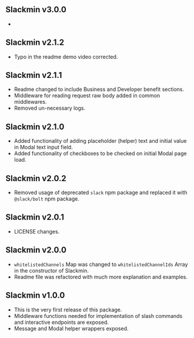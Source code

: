 ## Slackmin v3.0.0
- 

## Slackmin v2.1.2
- Typo in the readme demo video corrected.

## Slackmin v2.1.1
- Readme changed to include Business and Developer benefit sections.
- Middleware for reading request raw body added in common middlewares.
- Removed un-necessary logs.

## Slackmin v2.1.0
- Added functionality of adding placeholder (helper) text and initial value in Modal text input field. 
- Added functionality of checkboxes to be checked on initial Modal page load.

## Slackmin v2.0.2
- Removed usage of deprecated `slack` npm package and replaced it with `@slack/bolt` npm package.

## Slackmin v2.0.1
- LICENSE changes.

## Slackmin v2.0.0
- `whitelistedChannels` Map was changed to `whitelistedChannelIds` Array in the constructor of Slackmin.
- Readme file was refactored with much more explanation and examples.

## Slackmin v1.0.0
- This is the very first release of this package.
- Middleware functions needed for implementation of slash commands and interactive endpoints are exposed.
- Message and Modal helper wrappers exposed.
